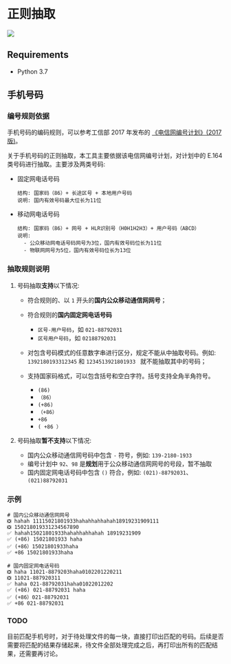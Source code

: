 # 正则抽取

![](https://img.shields.io/badge/python-3.7+-brightgreen)

## Requirements

- Python 3.7

## 手机号码

### 编号规则依据

手机号码的编码规则，可以参考工信部 2017 年发布的 [《电信网编号计划》(2017 版)](http://miinac.gov.cn/components/Notice.action?doType=view&id=150951611150008830915)。

关于手机号码的正则抽取，本工具主要依据该电信网编号计划，对计划中的 E.164 类号码进行抽取。主要涉及两类号码:

- 固定网电话号码

    ```text
    结构: 国家码（86）+ 长途区号 + 本地用户号码
    说明: 国内有效号码最大位长为11位
    ```

- 移动网电话号码

    ```text
    结构: 国家码（86）+ 网号 + HLR识别号（H0H1H2H3）+ 用户号码（ABCD）
    说明: 
      - 公众移动网电话号码网号为3位，国内有效号码位长为11位
      - 物联网网号为5位，国内有效号码位长为13位
    ```

### 抽取规则说明

1. 号码抽取**支持**以下情况:

    - 符合规则的、以 `1` 开头的**国内公众移动通信网网号**；
    - 符合规则的**国内固定网电话号码**
    
        - `区号-用户号码`，如 `021-88792031`
        - `区号用户号码`，如 `02188792031`
        
    - 对包含号码模式的任意数字串进行区分，规定不能从中抽取号码。例如: `1392180193312345` 和 `1234513921801933
    ` 就不能抽取其中的号码；
    - 支持国家码格式，可以包含括号和空白字符。括号支持全角半角符号。
        
        - `(86)`
        - `（86）`
        - `(+86)`
        - `（+86）`
        - `+86`
        - `( +86 ）`

2. 号码抽取**暂不支持**以下情况:

    - 国内公众移动通信网号码中包含 `-` 符号，例如: `139-2180-1933`
    - 编号计划中 `92`、`98` 是**规划**用于公众移动通信网网号的号段，暂不抽取
    - 国内固定网电话号码中包含 `()` 符合，例如: `(021)-88792031`、`(021)88792031`

### 示例

```text
# 国内公众移动通信网网号
❎ hahah 11115021801933hahahhahhahah18919231909111
❎ 150218019331234567890
✅ hahah15021801933hahahhahhahah 18919231909
✅ (+86) 15021801933 haha
✅ (+86）15021801933haha
✅ +86 15021801933haha

# 国内固定网电话号码
❎ haha 11021-8879203haha0102201220211
❎ 11021-887920311
✅ haha 021-88792031haha01022012202
✅ (+86) 021-88792031 haha
✅ (+86）021-88792031
✅ +86 021-88792031
```

### TODO

目前匹配手机号时，对于待处理文件的每一块，直接打印出匹配的号码。后续是否需要将匹配的结果存储起来，待文件全部处理完成之后，再打印出所有的匹配结果，还需要再讨论。